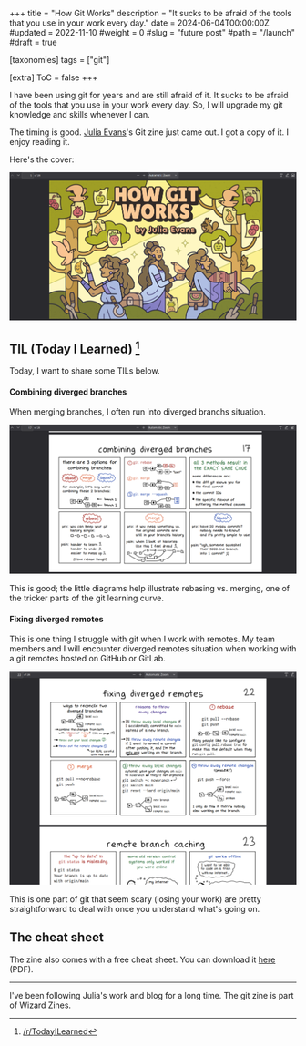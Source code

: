 +++
title = "How Git Works"
description = "It sucks to be afraid of the tools that you use in your work every day."
date = 2024-06-04T00:00:00Z
#updated = 2022-11-10
#weight = 0
#slug = "future post"
#path = "/launch"
#draft = true

[taxonomies]
tags = ["git"]

[extra]
ToC = false
+++

I have been using git for years and are still afraid of it. It sucks to be afraid of the tools that you use in your work every day. So, I will upgrade my git knowledge and skills whenever I can.

The timing is good. [Julia Evans](https://jvns.ca/)'s Git zine just came out. I got a copy of it. I enjoy reading it.

Here's the cover:

![wizardzines-cover](wizardzines-cover.png)

## TIL (Today I Learned) [^1]

Today, I want to share some TILs below.

#### Combining diverged branches

When merging branches, I often run into diverged branchs situation.

![wizardzines-page-17](wizardzines-page-17.png)

This is good; the little diagrams help illustrate rebasing vs. merging, one of the tricker parts of the git learning curve.

#### Fixing diverged remotes

This is one thing I struggle with git when I work with remotes. My team members and I will encounter diverged remotes situation when working with a git remotes hosted on GitHub or GitLab.

![wizardzines-page-22](wizardzines-page-22.png)

This is one part of git that seem scary (losing your work) are pretty straightforward to deal with once you understand what's going on.

## The cheat sheet

The zine also comes with a free cheat sheet. You can download it [here](https://wizardzines.com/git-cheat-sheet.pdf) (PDF).

---

I've been following Julia's work and blog for a long time. The git zine is part of Wizard Zines.

[^1]: [/r/TodayILearned](https://old.reddit.com/r/todayilearned/)
